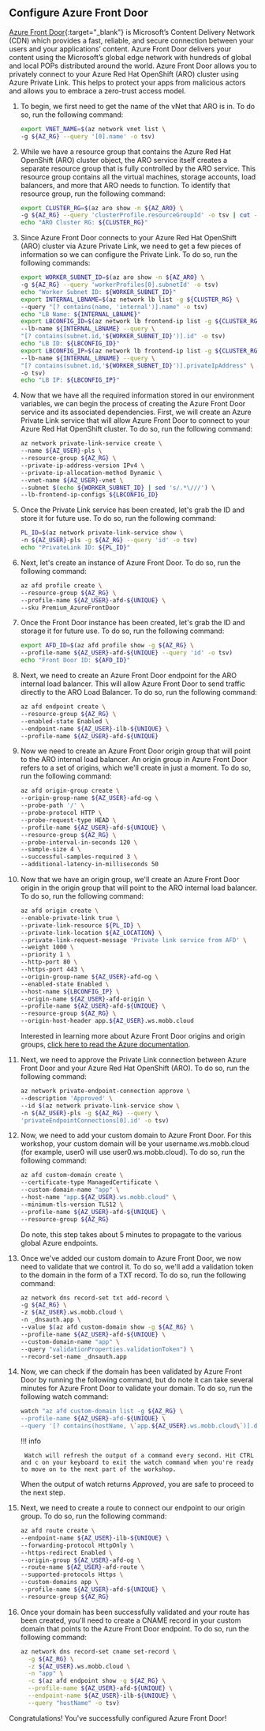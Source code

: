 ## Configure Azure Front Door

[Azure Front Door](https://azure.microsoft.com/en-us/products/frontdoor/){:target="_blank"} is Microsoft’s Content Delivery Network (CDN) which provides a fast, reliable, and secure connection between your users and your applications’ content. Azure Front Door delivers your content using the Microsoft’s global edge network with hundreds of global and local POPs distributed around the world. Azure Front Door allows you to privately connect to your Azure Red Hat OpenShift (ARO) cluster using Azure Private Link. This helps to protect your apps from malicious actors and allows you to embrace a zero-trust access model.

1. To begin, we first need to get the name of the vNet that ARO is in. To do so, run the following command:

    ```bash
    export VNET_NAME=$(az network vnet list \
    -g ${AZ_RG} --query '[0].name' -o tsv)
    ```

1. While we have a resource group that contains the Azure Red Hat OpenShift (ARO) cluster object, the ARO service itself creates a separate resource group that is fully controlled by the ARO service. This resource group contains all the virtual machines, storage accounts, load balancers, and more that ARO needs to function. To identify that resource group, run the following command:

    ```bash
    export CLUSTER_RG=$(az aro show -n ${AZ_ARO} \
    -g ${AZ_RG} --query 'clusterProfile.resourceGroupId' -o tsv | cut -d/ -f5)
    echo "ARO Cluster RG: ${CLUSTER_RG}"
    ```

1. Since Azure Front Door connects to your Azure Red Hat OpenShift (ARO) cluster via Azure Private Link, we need to get a few pieces of information so we can configure the Private Link. To do so, run the following commands:

    ```bash
    export WORKER_SUBNET_ID=$(az aro show -n ${AZ_ARO} \
    -g ${AZ_RG} --query 'workerProfiles[0].subnetId' -o tsv)
    echo "Worker Subnet ID: ${WORKER_SUBNET_ID}"
    export INTERNAL_LBNAME=$(az network lb list -g ${CLUSTER_RG} \
    --query "[? contains(name, 'internal')].name" -o tsv)
    echo "LB Name: ${INTERNAL_LBNAME}"
    export LBCONFIG_ID=$(az network lb frontend-ip list -g ${CLUSTER_RG} \
    --lb-name ${INTERNAL_LBNAME} --query \
    "[? contains(subnet.id,'${WORKER_SUBNET_ID}')].id" -o tsv)
    echo "LB ID: ${LBCONFIG_ID}"
    export LBCONFIG_IP=$(az network lb frontend-ip list -g ${CLUSTER_RG} \
    --lb-name ${INTERNAL_LBNAME} --query \
    "[? contains(subnet.id,'${WORKER_SUBNET_ID}')].privateIpAddress" \
    -o tsv)
    echo "LB IP: ${LBCONFIG_IP}"
    ```

1. Now that we have all the required information stored in our environment variables, we can begin the process of creating the Azure Front Door service and its associated dependencies. First, we will create an Azure Private Link service that will allow Azure Front Door to connect to your Azure Red Hat OpenShift cluster. To do so, run the following command:

    ```bash
    az network private-link-service create \
    --name ${AZ_USER}-pls \
    --resource-group ${AZ_RG} \
    --private-ip-address-version IPv4 \
    --private-ip-allocation-method Dynamic \
    --vnet-name ${AZ_USER}-vnet \
    --subnet $(echo ${WORKER_SUBNET_ID} | sed 's/.*\///') \
    --lb-frontend-ip-configs ${LBCONFIG_ID}
    ```

1. Once the Private Link service has been created, let's grab the ID and store it for future use. To do so, run the following command:

    ```bash
    PL_ID=$(az network private-link-service show \
    -n ${AZ_USER}-pls -g ${AZ_RG} --query 'id' -o tsv)
    echo "PrivateLink ID: ${PL_ID}"
    ```

1. Next, let's create an instance of Azure Front Door. To do so, run the following command:

    ```bash
    az afd profile create \
    --resource-group ${AZ_RG} \
    --profile-name ${AZ_USER}-afd-${UNIQUE} \
    --sku Premium_AzureFrontDoor
    ```

1. Once the Front Door instance has been created, let's grab the ID and storage it for future use. To do so, run the following command:

    ```bash
    export AFD_ID=$(az afd profile show -g ${AZ_RG} \
    --profile-name ${AZ_USER}-afd-${UNIQUE} --query 'id' -o tsv)
    echo "Front Door ID: ${AFD_ID}"
    ```

1. Next, we need to create an Azure Front Door endpoint for the ARO internal load balancer. This will allow Azure Front Door to send traffic directly to the ARO Load Balancer. To do so, run the following command: 

    ```bash
    az afd endpoint create \
    --resource-group ${AZ_RG} \
    --enabled-state Enabled \
    --endpoint-name ${AZ_USER}-ilb-${UNIQUE} \
    --profile-name ${AZ_USER}-afd-${UNIQUE}
    ```

1. Now we need to create an Azure Front Door origin group that will point to the ARO internal load balancer. An origin group in Azure Front Door refers to a set of origins, which we'll create in just a moment. To do so, run the following command:

    ```bash
    az afd origin-group create \
    --origin-group-name ${AZ_USER}-afd-og \
    --probe-path '/' \
    --probe-protocol HTTP \
    --probe-request-type HEAD \
    --profile-name ${AZ_USER}-afd-${UNIQUE} \
    --resource-group ${AZ_RG} \
    --probe-interval-in-seconds 120 \
    --sample-size 4 \
    --successful-samples-required 3 \
    --additional-latency-in-milliseconds 50
    ```

1. Now that we have an origin group, we'll create an Azure Front Door origin in the origin group that will point to the ARO internal load balancer. To do so, run the following command:

    ```bash
    az afd origin create \
    --enable-private-link true \
    --private-link-resource ${PL_ID} \
    --private-link-location ${AZ_LOCATION} \
    --private-link-request-message 'Private link service from AFD' \
    --weight 1000 \
    --priority 1 \
    --http-port 80 \
    --https-port 443 \
    --origin-group-name ${AZ_USER}-afd-og \
    --enabled-state Enabled \
    --host-name ${LBCONFIG_IP} \
    --origin-name ${AZ_USER}-afd-origin \
    --profile-name ${AZ_USER}-afd-${UNIQUE} \
    --resource-group ${AZ_RG} \
    --origin-host-header app.${AZ_USER}.ws.mobb.cloud
    ```

    Interested in learning more about Azure Front Door origins and origin groups, [click here to read the Azure documentation](https://learn.microsoft.com/en-us/azure/frontdoor/origin?pivots=front-door-standard-premium).

1. Next, we need to approve the Private Link connection between Azure Front Door and your Azure Red Hat OpenShift (ARO). To do so, run the following command:

    ```bash
    az network private-endpoint-connection approve \
    --description 'Approved' \
    --id $(az network private-link-service show \
    -n ${AZ_USER}-pls -g ${AZ_RG} --query \
    'privateEndpointConnections[0].id' -o tsv)
    ```

1. Now, we need to add your custom domain to Azure Front Door. For this workshop, your custom domain will be your username.ws.mobb.cloud (for example, user0 will use user0.ws.mobb.cloud). To do so, run the following command:

    ```bash
    az afd custom-domain create \
    --certificate-type ManagedCertificate \
    --custom-domain-name "app" \
    --host-name "app.${AZ_USER}.ws.mobb.cloud" \
    --minimum-tls-version TLS12 \
    --profile-name ${AZ_USER}-afd-${UNIQUE} \
    --resource-group ${AZ_RG}
    ```

    Do note, this step takes about 5 minutes to propagate to the various global Azure endpoints.

1. Once we've added our custom domain to Azure Front Door, we now need to validate that we control it. To do so, we'll add a validation token to the domain in the form of a TXT record. To do so, run the following command:

    ```bash
    az network dns record-set txt add-record \
    -g ${AZ_RG} \
    -z ${AZ_USER}.ws.mobb.cloud \
    -n _dnsauth.app \
    --value $(az afd custom-domain show -g ${AZ_RG} \
    --profile-name ${AZ_USER}-afd-${UNIQUE} \
    --custom-domain-name "app" \
    --query "validationProperties.validationToken") \
    --record-set-name _dnsauth.app
    ```

1. Now, we can check if the domain has been validated by Azure Front Door by running the following command, but do note it can take several minutes for Azure Front Door to validate your domain. To do so, run the following watch command:

    ```bash
    watch "az afd custom-domain list -g ${AZ_RG} \
    --profile-name ${AZ_USER}-afd-${UNIQUE} \
    --query '[? contains(hostName, \`app.${AZ_USER}.ws.mobb.cloud\`)].domainValidationState'"
    ```

    !!! info

        Watch will refresh the output of a command every second. Hit CTRL and c on your keyboard to exit the watch command when you're ready to move on to the next part of the workshop.

    When the output of watch returns *Approved*, you are safe to proceed to the next step.

1. Next, we need to create a route to connect our endpoint to our origin group. To do so, run the following command:

    ```bash
    az afd route create \
    --endpoint-name ${AZ_USER}-ilb-${UNIQUE} \
    --forwarding-protocol HttpOnly \
    --https-redirect Enabled \
    --origin-group ${AZ_USER}-afd-og \
    --route-name ${AZ_USER}-afd-route \
    --supported-protocols Https \
    --custom-domains app \
    --profile-name ${AZ_USER}-afd-${UNIQUE} \
    --resource-group ${AZ_RG}
    ```

1. Once your domain has been successfully validated and your route has been created, you'll need to create a CNAME record in your custom domain that points to the Azure Front Door endpoint. To do so, run the following command:

    ```bash
    az network dns record-set cname set-record \
      -g ${AZ_RG} \
      -z ${AZ_USER}.ws.mobb.cloud \
      -n "app" \
      -c $(az afd endpoint show -g ${AZ_RG} \
      --profile-name ${AZ_USER}-afd-${UNIQUE} \
      --endpoint-name ${AZ_USER}-ilb-${UNIQUE} \
      --query "hostName" -o tsv)
    ```

Congratulations! You've successfully configured Azure Front Door!
